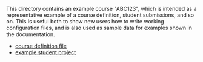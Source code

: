 This directory contains an example course "ABC123", which is intended as a
representative example of a course definition, student submissions, and so on.
This is useful both to show new users how to write working configuration files,
and is also used as sample data for examples shown in the documentation.

* [course definition file](./abc123.toml)
* [example student project](./sample_solutions/assignment01)
